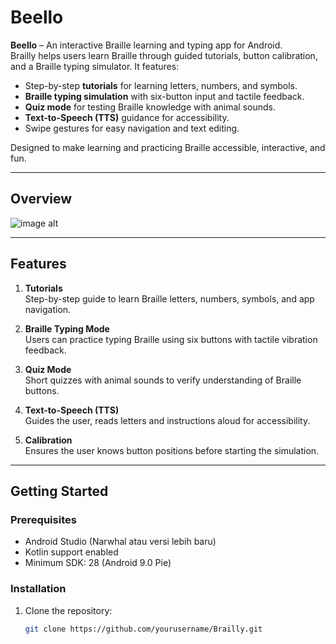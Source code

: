 # Beello

**Beello** – An interactive Braille learning and typing app for Android.  
Brailly helps users learn Braille through guided tutorials, button calibration, and a Braille typing simulator. It features:

- Step-by-step **tutorials** for learning letters, numbers, and symbols.  
- **Braille typing simulation** with six-button input and tactile feedback.  
- **Quiz mode** for testing Braille knowledge with animal sounds.  
- **Text-to-Speech (TTS)** guidance for accessibility.  
- Swipe gestures for easy navigation and text editing.

Designed to make learning and practicing Braille accessible, interactive, and fun.

---

## Overview
![image alt]([https://drive.google.com/file/d/1qOUQ5OLtoRRWNyHdYOUcuYSOCRi2j7TZ/view?usp=drive_link](https://github.com/TazkieCT/Beello/blob/master/picture.png?raw=true))  

---

## Features

1. **Tutorials**  
   Step-by-step guide to learn Braille letters, numbers, symbols, and app navigation.  

2. **Braille Typing Mode**  
   Users can practice typing Braille using six buttons with tactile vibration feedback.  

3. **Quiz Mode**  
   Short quizzes with animal sounds to verify understanding of Braille buttons.  

4. **Text-to-Speech (TTS)**  
   Guides the user, reads letters and instructions aloud for accessibility.

5. **Calibration**  
   Ensures the user knows button positions before starting the simulation.

---

## Getting Started

### Prerequisites

- Android Studio (Narwhal atau versi lebih baru)
- Kotlin support enabled
- Minimum SDK: 28 (Android 9.0 Pie)

### Installation

1. Clone the repository:
   ```bash
   git clone https://github.com/yourusername/Brailly.git

